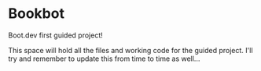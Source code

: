 # Bookbot
Boot.dev first guided project!

This space will hold all the files and working code for the guided project. I'll try and remember to update this from time to time as well...
